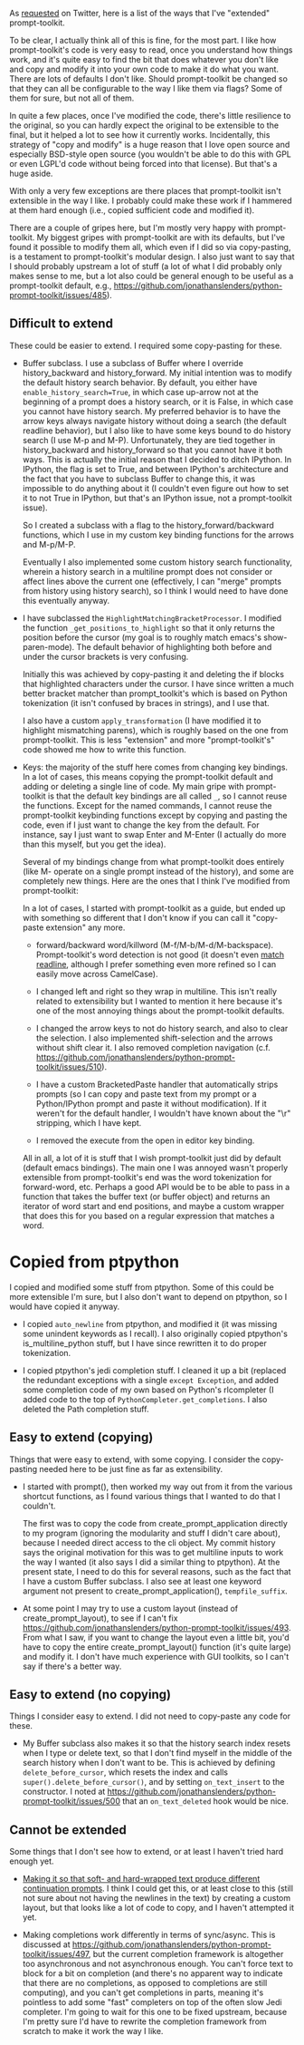As [requested](https://twitter.com/jonathan_s/status/898280887908843521) on
Twitter, here is a list of the ways that I've "extended" prompt-toolkit.

To be clear, I actually think all of this is fine, for the most part. I like
how prompt-toolkit's code is very easy to read, once you understand how things
work, and it's quite easy to find the bit that does whatever you don't like
and copy and modify it into your own code to make it do what you want. There
are lots of defaults I don't like. Should prompt-toolkit be changed so that
they can all be configurable to the way I like them via flags? Some of them
for sure, but not all of them.

In quite a few places, once I've modified the code, there's little resilience
to the original, so you can hardly expect the original to be extensible to the
final, but it helped a lot to see how it currently works. Incidentally, this
strategy of "copy and modify" is a huge reason that I love open source and
especially BSD-style open source (you wouldn't be able to do this with GPL or
even LGPL'd code without being forced into that license). But that's a huge
aside.

With only a very few exceptions are there places that prompt-toolkit isn't
extensible in the way I like. I probably could make these work if I hammered
at them hard enough (i.e., copied sufficient code and modified it).

There are a couple of gripes here, but I'm mostly very happy with
prompt-toolkit. My biggest gripes with prompt-toolkit are with its defaults,
but I've found it possible to modify them all, which even if I did so via
copy-pasting, is a testament to prompt-toolkit's modular design. I also just
want to say that I should probably upstream a lot of stuff (a lot of what I
did probably only makes sense to me, but a lot also could be general enough to
be useful as a prompt-toolkit default, e.g.,
https://github.com/jonathanslenders/python-prompt-toolkit/issues/485).

## Difficult to extend

These could be easier to extend. I required some copy-pasting for these.

- Buffer subclass. I use a subclass of Buffer where I override
  history_backward and history_forward. My initial intention was to modify the
  default history search behavior. By default, you either have
  `enable_history_search=True`, in which case up-arrow not at the beginning of
  a prompt does a history search, or it is False, in which case you cannot
  have history search. My preferred behavior is to have the arrow keys always
  navigate history without doing a search (the default readline behavior), but
  I also like to have some keys bound to do history search (I use M-p and
  M-P).  Unfortunately, they are tied together in history_backward and
  history_forward so that you cannot have it both ways. This is actually the
  initial reason that I decided to ditch IPython. In IPython, the flag is set
  to True, and between IPython's architecture and the fact that you have to
  subclass Buffer to change this, it was impossible to do anything about it (I
  couldn't even figure out how to set it to not True in IPython, but that's an
  IPython issue, not a prompt-toolkit issue).

  So I created a subclass with a flag to the history_forward/backward
  functions, which I use in my custom key binding functions for the arrows and
  M-p/M-P.

  Eventually I also implemented some custom history search functionality,
  wherein a history search in a multiline prompt does not consider or affect
  lines above the current one (effectively, I can "merge" prompts from history
  using history search), so I think I would need to have done this eventually
  anyway.

- I have subclassed the `HighlightMatchingBracketProcessor`. I modified the
  function `_get_positions_to_highlight` so that it only
  returns the position before the cursor (my goal is to roughly match emacs's
  show-paren-mode). The default behavior of highlighting both before and under
  the cursor brackets is very confusing.

  Initially this was achieved by copy-pasting it and deleting the if blocks
  that highlighted characters under the cursor. I have since written a much
  better bracket matcher than prompt_toolkit's which is based on Python
  tokenization (it isn't confused by braces in strings), and I use that.

  I also have a custom `apply_transformation` (I have modified it to highlight
  mismatching parens), which is roughly based on the one from prompt-toolkit.
  This is less "extension" and more "prompt-toolkit's" code showed me how to
  write this function.

- Keys: the majority of the stuff here comes from changing key bindings. In a
  lot of cases, this means copying the prompt-toolkit default and adding or
  deleting a single line of code. My main gripe with prompt-toolkit is that
  the default key bindings are all called `_`, so I cannot reuse the
  functions. Except for the named commands, I cannot reuse the prompt-toolkit
  keybinding functions except by copying and pasting the code, even if I just
  want to change the key from the default. For instance, say I just want to
  swap Enter and M-Enter (I actually do more than this myself, but you get the
  idea).

  Several of my bindings change from what prompt-toolkit does entirely (like
  M-</M-> operate on a single prompt instead of the history), and some are
  completely new things. Here are the ones that I think I've modified from
  prompt-toolkit:

  In a lot of cases, I started with prompt-toolkit as a guide, but ended up
  with something so different that I don't know if you can call it
  "copy-paste extension" any more.

    - forward/backward word/killword (M-f/M-b/M-d/M-backspace). Prompt-toolkit's word detection is not
      good (it doesn't even [match readline](https://github.com/jonathanslenders/python-prompt-toolkit/issues/458), although I prefer something even
      more refined so I can easily move across CamelCase).

    - I changed left and right so they wrap in multiline. This isn't really
      related to extensibility but I wanted to mention it here because it's
      one of the most annoying things about the prompt-toolkit defaults.

    - I changed the arrow keys to not do history search, and also to clear the
      selection. I also implemented shift-selection and the arrows without
      shift clear it. I also removed completion navigation (c.f.
      https://github.com/jonathanslenders/python-prompt-toolkit/issues/510).

    - I have a custom BracketedPaste handler that automatically strips prompts
      (so I can copy and paste text from my prompt or a Python/IPython prompt
      and paste it without modification). If it weren't for the default
      handler, I wouldn't have known about the "\r" stripping, which I have
      kept.

    - I removed the execute from the open in editor key binding.

  All in all, a lot of it is stuff that I wish prompt-toolkit just did by
  default (default emacs bindings). The main one I was annoyed wasn't properly
  extensible from prompt-toolkit's end was the word tokenization for
  forward-word, etc. Perhaps a good API would be to be able to pass in a
  function that takes the buffer text (or buffer object) and returns an
  iterator of word start and end positions, and maybe a custom wrapper that
  does this for you based on a regular expression that matches a word.

# Copied from ptpython

I copied and modified some stuff from ptpython. Some of this could be more extensible I'm
sure, but I also don't want to depend on ptpython, so I would have copied it
anyway.

- I copied `auto_newline` from ptpython, and modified it (it was missing some
  unindent keywords as I recall). I also originally copied ptpython's
  is_multiline_python stuff, but I have since rewritten it to do proper
  tokenization.

- I copied ptpython's jedi completion stuff. I cleaned it up a bit (replaced
  the redundant exceptions with a single `except Exception`, and added some
  completion code of my own based on Python's rlcompleter (I added code to the
  top of `PythonCompleter.get_completions`. I also deleted the Path completion
  stuff.

## Easy to extend (copying)

Things that were easy to extend, with some copying. I consider the
copy-pasting needed here to be just fine as far as extensibility.

- I started with prompt(), then worked my way out from it from the various
  shortcut functions, as I found various things that I wanted to do that I
  couldn't.

  The first was to copy the code from create_prompt_application directly to my
  program (ignoring the modularity and stuff I didn't care about), because I
  needed direct access to the cli object. My commit history says the original
  motivation for this was to get multiline inputs to work the way I wanted (it
  also says I did a similar thing to ptpython). At the present state, I need
  to do this for several reasons, such as the fact that I have a custom Buffer
  subclass.  I also see at least one keyword argument not present to
  create_prompt_application(), `tempfile_suffix`.

- At some point I may try to use a custom layout (instead of
  create_prompt_layout), to see if I can't fix
  https://github.com/jonathanslenders/python-prompt-toolkit/issues/493. From
  what I saw, if you want to change the layout even a little bit, you'd have
  to copy the entire create_prompt_layout() function (it's quite large) and
  modify it. I don't have much experience with GUI toolkits, so I can't say if
  there's a better way.

## Easy to extend (no copying)

Things I consider easy to extend. I did not need to copy-paste any code for these.

- My Buffer subclass also makes it so that the history search index resets
  when I type or delete text, so that I don't find myself in the middle of the search
  history when I don't want to be. This is achieved by defining
  `delete_before_cursor`, which resets the index and calls
  `super().delete_before_cursor()`, and by setting `on_text_insert` to the
  constructor. I noted at
  https://github.com/jonathanslenders/python-prompt-toolkit/issues/500 that an
  `on_text_deleted` hook would be nice.

## Cannot be extended

Some things that I don't see how to extend, or at least I haven't tried hard
enough yet.

- [Making it so that soft- and hard-wrapped text produce different continuation prompts](https://github.com/jonathanslenders/python-prompt-toolkit/issues/493).
  I think I could get this, or at least close to this (still not sure about
  not having the newlines in the text) by creating a custom layout, but that
  looks like a lot of code to copy, and I haven't attempted it yet.

- Making completions work differently in terms of sync/async. This is
  discussed at
  https://github.com/jonathanslenders/python-prompt-toolkit/issues/497, but
  the current completion framework is altogether too asynchronous and not
  asynchronous enough. You can't force text to block for a bit on completion
  (and there's no apparent way to indicate that there are no completions, as
  opposed to completions are still computing), and you can't get completions
  in parts, meaning it's pointless to add some "fast" completers on top of the
  often slow Jedi completer. I'm going to wait for this one to be fixed
  upstream, because I'm pretty sure I'd have to rewrite the completion
  framework from scratch to make it work the way I like.
